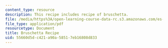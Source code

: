 ```yaml
---
content_type: resource
description: This recipe includes recipe of bruschetta.
file: /media/https%3A/open-learning-course-data-rc.s3.amazonaws.com/es-s41-speak-italian-with-your-mouth-full-spring-2012/55660d5dc421a90a58517eb16808d833_MITES_S41S12_brschtaRecip.pdf
file_type: application/pdf
resourcetype: Document
title: Bruschetta Recipe
uid: 55660d5d-c421-a90a-5851-7eb16808d833
---
```

